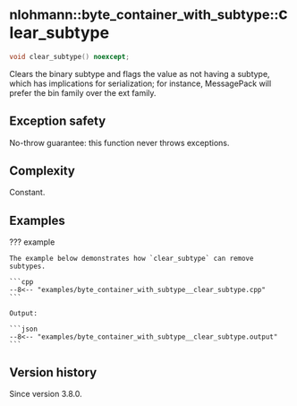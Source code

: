 # <small>nlohmann::byte_container_with_subtype::</small>clear_subtype

```cpp
void clear_subtype() noexcept;
```

Clears the binary subtype and flags the value as not having a subtype, which has implications for serialization; for
instance, MessagePack will prefer the bin family over the ext family.

## Exception safety

No-throw guarantee: this function never throws exceptions.

## Complexity

Constant.

## Examples

??? example

    The example below demonstrates how `clear_subtype` can remove subtypes.

    ```cpp
    --8<-- "examples/byte_container_with_subtype__clear_subtype.cpp"
    ```
    
    Output:
    
    ```json
    --8<-- "examples/byte_container_with_subtype__clear_subtype.output"
    ```

## Version history

Since version 3.8.0.

